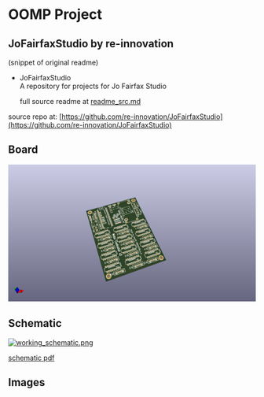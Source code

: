 # OOMP Project  
## JoFairfaxStudio  by re-innovation  
  
(snippet of original readme)  
  
- JoFairfaxStudio  
A repository for projects for Jo Fairfax Studio  
  
  full source readme at [readme_src.md](readme_src.md)  
  
source repo at: [https://github.com/re-innovation/JoFairfaxStudio](https://github.com/re-innovation/JoFairfaxStudio)  
## Board  
  
[![working_3d.png](working_3d_600.png)](working_3d.png)  
## Schematic  
  
[![working_schematic.png](working_schematic_600.png)](working_schematic.png)  
  
[schematic pdf](working_schematic.pdf)  
## Images  
